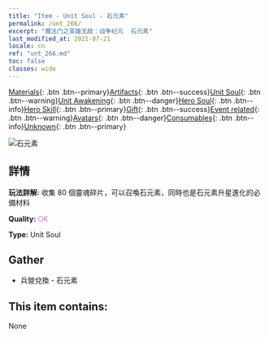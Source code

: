 ```yaml
---
title: "Item - Unit Soul - 石元素"
permalink: /unt_266/
excerpt: "魔法门之英雄无敌：战争纪元  石元素"
last_modified_at: 2021-07-21
locale: cn
ref: "unt_266.md"
toc: false
classes: wide
---
```

 [Materials](/ItemsCN/){: .btn .btn--primary}[Artifacts](/ItemsCN/Artifacts/){: .btn .btn--success}[Unit Soul](/ItemsCN/UnitSoul/){: .btn .btn--warning}[Unit Awakening](/ItemsCN/UnitAwakening/){: .btn .btn--danger}[Hero Soul](/ItemsCN/HeroSoul/){: .btn .btn--info}[Hero Skill](/ItemsCN/HeroSkill/){: .btn .btn--primary}[Gift](/ItemsCN/Gift/){: .btn .btn--success}[Event related](/ItemsCN/Events/){: .btn .btn--warning}[Avatars](/ItemsCN/Avatars/){: .btn .btn--danger}[Consumables](/ItemsCN/Consumables/){: .btn .btn--info}[Unknown](/ItemsCN/Unknown/){: .btn .btn--primary}

 ![石元素](/images/u/ti_shiyuansu.jpg)

## 詳情
 **玩法詳解:** 收集 80 個靈魂碎片，可以召喚石元素，同時也是石元素升星進化的必備材料

 **Quality:** <span style="color: #DA70D6">OK</span>

 **Type:** Unit Soul

## Gather

*    兵營兌換 - 石元素 

## This item contains:

  None


